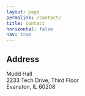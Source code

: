 ```yaml
---
layout: page
permalink: /contact/
title: contact
horizontal: false
nav: true
---
```

<style>
/* Set the size of the div element that contains the map */
#map {
  height: 400px;
  /* The height is 400 pixels */
  width: 100%;
  /* The width is the width of the web page */
}</style>
<script>
    // Initialize and add the map
function initMap() {
  // The location of Uluru
  const uluru = { lat: -25.344, lng: 131.031 };
  // The map, centered at Uluru
  const map = new google.maps.Map(document.getElementById("map"), {
    zoom: 4,
    center: uluru,
  });
  // The marker, positioned at Uluru
  const marker = new google.maps.Marker({
    position: uluru,
    map: map,
  });
}

window.initMap = initMap;
</script>
<h2>Address</h2>
Mudd Hall <br>
2233 Tech Drive, Third Floor <br>
Evanston, IL 60208
<div id="map"></div>
<script
      src="https://maps.googleapis.com/maps/api/js?key=AIzaSyAPmWWlXbEAkCGlaNN3Ov_cnPVwLgwIAzs&callback=initMap&v=weekly"
      defer
    ></script>
